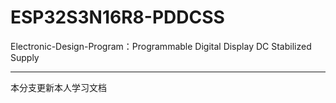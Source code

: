 # ESP32S3N16R8-PDDCSS
Electronic-Design-Program：Programmable Digital Display DC Stabilized Supply 

---
本分支更新本人学习文档
